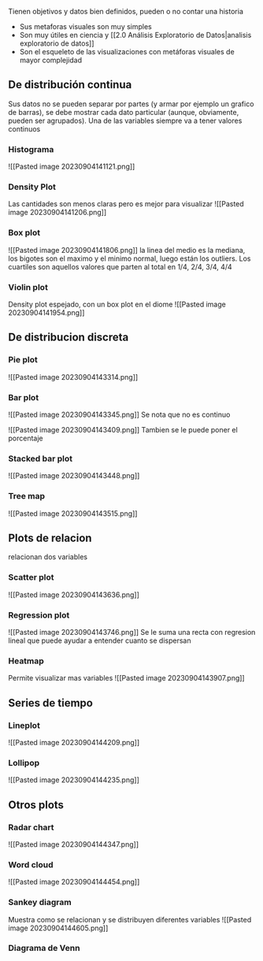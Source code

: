 Tienen objetivos y datos bien definidos, pueden o no contar una historia
- Sus metaforas visuales son muy simples
- Son muy útiles en ciencia y [[2.0 Análisis Exploratorio de Datos|analisis exploratorio de datos]]
- Son el esqueleto de las visualizaciones con metáforas visuales de mayor complejidad

## De distribución continua
Sus datos no se pueden separar por partes (y armar por ejemplo un grafico de barras), se debe mostrar cada dato particular (aunque, obviamente, pueden ser agrupados). Una de las variables siempre va a tener valores continuos 

### Histograma
![[Pasted image 20230904141121.png]]

### Density Plot
Las cantidades son menos claras pero es mejor para visualizar
![[Pasted image 20230904141206.png]]

### Box plot
![[Pasted image 20230904141806.png]]
la linea del medio es la mediana, los bigotes son el maximo y el minimo normal, luego están los outliers.
Los cuartiles son aquellos valores que parten al total en 1/4, 2/4, 3/4, 4/4

### Violin plot
Density plot espejado, con un box plot en el diome
![[Pasted image 20230904141954.png]]


## De distribucion discreta

### Pie plot
![[Pasted image 20230904143314.png]]

### Bar plot
![[Pasted image 20230904143345.png]]
Se nota que no es continuo


![[Pasted image 20230904143409.png]]
Tambien se le puede poner el porcentaje

### Stacked bar plot
![[Pasted image 20230904143448.png]]

### Tree map 
![[Pasted image 20230904143515.png]]


## Plots de relacion
relacionan dos variables
### Scatter plot
![[Pasted image 20230904143636.png]]

### Regression plot
![[Pasted image 20230904143746.png]]
Se le suma una recta con regresion lineal que puede ayudar a entender cuanto se dispersan 

### Heatmap
Permite visualizar mas variables
![[Pasted image 20230904143907.png]]


## Series de tiempo

### Lineplot
![[Pasted image 20230904144209.png]]

### Lollipop
![[Pasted image 20230904144235.png]]

## Otros plots
### Radar chart
![[Pasted image 20230904144347.png]]
### Word cloud
![[Pasted image 20230904144454.png]]

### Sankey diagram
Muestra como se relacionan y se distribuyen diferentes variables
![[Pasted image 20230904144605.png]]

### Diagrama de Venn

